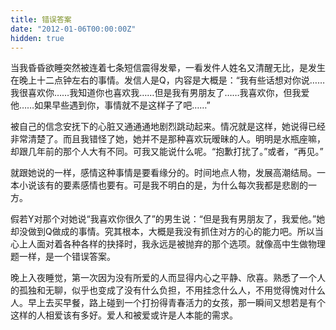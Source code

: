 ```yaml
---
title: 错误答案
date: "2012-01-06T00:00:00Z"
hidden: true
---
```


当我昏昏欲睡突然被连着七条短信震得发晕，一看发件人姓名又清醒无比，是发生在晚上十二点钟左右的事情。发信人是Q，内容是大概是：“我有些话想对你说……我很喜欢你……我知道你也喜欢我……但是我有男朋友了……我喜欢你，但我爱他……如果早些遇到你，事情就不是这样子了吧……”

被自己的信念安抚下的心脏又通通通地剧烈跳动起来。情况就是这样，她说得已经非常清楚了。而且我错怪了她，她并不是那种喜欢玩暧昧的人。明明是水瓶座嘛，却跟几年前的那个人大有不同。可我又能说什么呢。“抱歉打扰了。”或者，“再见。”

就跟她说的一样，感情这种事情是要看缘分的。时间地点人物，发展高潮结局。一本小说该有的要素感情也要有。可是我不明白的是，为什么每次我都是悲剧的一方。

假若Y对那个对她说“我喜欢你很久了”的男生说：“但是我有男朋友了，我爱他。”她却没做到Q做成的事情。究其根本，大概是我没有抓住对方的心的能力吧。所以当心上人面对着各种各样的抉择时，我永远是被抛弃的那个选项。就像高中生做物理题一样，是一个错误答案。

晚上入夜睡觉，第一次因为没有所爱的人而显得内心之平静、欣喜。熟悉了一个人的孤独和无聊，似乎也变成了没有什么负担，不用挂念什么人，不用觉得愧对什么人。早上去买早餐，路上碰到一个打扮得青春活力的女孩，那一瞬间又想若是有个这样的人相爱该有多好。爱人和被爱或许是人本能的需求。